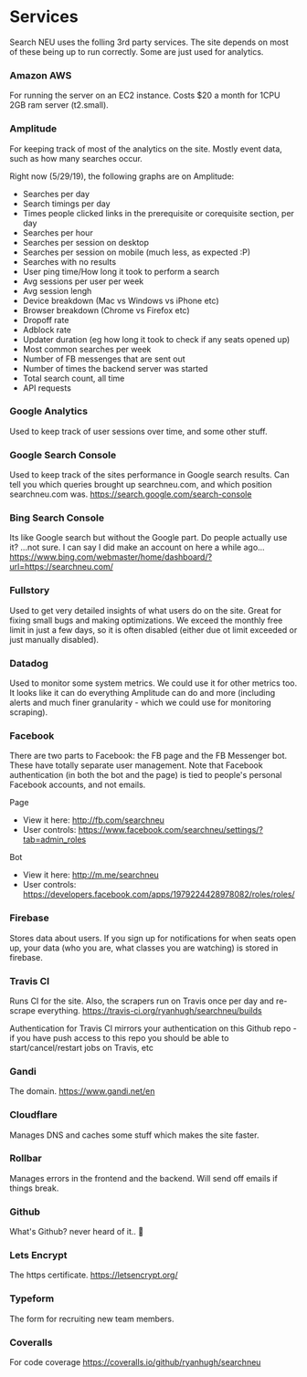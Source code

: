 # Services

Search NEU uses the folling 3rd party services. The site depends on most of these being up to run correctly. Some are just used for analytics.

### Amazon AWS

For running the server on an EC2 instance. Costs $20 a month for 1CPU 2GB ram server (t2.small).

### Amplitude

For keeping track of most of the analytics on the site. Mostly event data, such as how many searches occur.

Right now (5/29/19), the following graphs are on Amplitude:

- Searches per day
- Search timings per day
- Times people clicked links in the prerequisite or corequisite section, per day
- Searches per hour
- Searches per session on desktop
- Searches per session on mobile (much less, as expected :P)
- Searches with no results
- User ping time/How long it took to perform a search
- Avg sessions per user per week
- Avg session lengh
- Device breakdown (Mac vs Windows vs iPhone etc)
- Browser breakdown (Chrome vs Firefox etc)
- Dropoff rate
- Adblock rate
- Updater duration (eg how long it took to check if any seats opened up)
- Most common searches per week
- Number of FB messenges that are sent out
- Number of times the backend server was started
- Total search count, all time
- API requests

### Google Analytics

Used to keep track of user sessions over time, and some other stuff.

### Google Search Console

Used to keep track of the sites performance in Google search results. Can tell you which queries brought up searchneu.com, and which position searchneu.com was.
https://search.google.com/search-console

### Bing Search Console

Its like Google search but without the Google part. Do people actually use it? ...not sure. I can say I did make an account on here a while ago...
https://www.bing.com/webmaster/home/dashboard/?url=https://searchneu.com/

### Fullstory

Used to get very detailed insights of what users do on the site. Great for fixing small bugs and making optimizations. We exceed the monthly free limit in just a few days, so it is often disabled (either due ot limit exceeded or just manually disabled).

### Datadog

Used to monitor some system metrics. We could use it for other metrics too. It looks like it can do everything Amplitude can do and more (including alerts and much finer granularity - which we could use for monitoring scraping).

### Facebook

There are two parts to Facebook: the FB page and the FB Messenger bot. These have totally separate user management. Note that Facebook authentication (in both the bot and the page) is tied to people's personal Facebook accounts, and not emails.

Page

- View it here: http://fb.com/searchneu
- User controls: https://www.facebook.com/searchneu/settings/?tab=admin_roles

Bot

- View it here: http://m.me/searchneu
- User controls: https://developers.facebook.com/apps/1979224428978082/roles/roles/

### Firebase

Stores data about users. If you sign up for notifications for when seats open up, your data (who you are, what classes you are watching) is stored in firebase.

### Travis CI

Runs CI for the site. Also, the scrapers run on Travis once per day and re-scrape everything.
https://travis-ci.org/ryanhugh/searchneu/builds

Authentication for Travis CI mirrors your authentication on this Github repo - if you have push access to this repo you should be able to start/cancel/restart jobs on Travis, etc

### Gandi

The domain. https://www.gandi.net/en

### Cloudflare

Manages DNS and caches some stuff which makes the site faster.

### Rollbar

Manages errors in the frontend and the backend. Will send off emails if things break.

### Github

What's Github? never heard of it.. 🤔

### Lets Encrypt

The https certificate. https://letsencrypt.org/

### Typeform

The form for recruiting new team members.

### Coveralls

For code coverage
https://coveralls.io/github/ryanhugh/searchneu
